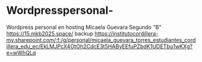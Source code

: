 # Wordpresspersonal-
Wordpress personal en hosting 
Micaela Guevara 
Segundo "B" 
https://15.mkb2025.space/
backup https://institutocordillera-my.sharepoint.com/:f:/g/personal/micaela_guevara_torres_estudiantes_cordillera_edu_ec/EkLMJPcX4OtOh2CdcE3t5HAByEEfuPZbdK1UDETbu1wKXg?e=wWhQLq
